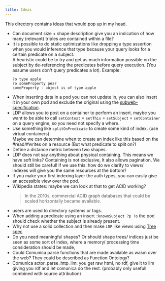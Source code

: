 ```yaml
---
title: Ideas
---
```


This directory contains ideas that would pop up in my head.

* Can document size + shape description give you an indication of how many (relevant) triples are contained within a file?
* It is possible to do static optimizations like dropping a type assertion when you would inference
  that type because your query looks for a certain predicate on a subject.\
  A heuristic could be to try and get as much information possible on the subject by de-referencing the predicates
  before query execution. (You assume users don't query predicates a lot). Example:
   ```
   ?o type apple
   ?o someProperty pear
   someProperty : object is of type apple
   ```
* When inserting data in a pod you can not update in, 
  you can also insert it in your own pod and exclude the original using the [subweb-specification](https://imec-publications.be/bitstream/handle/20.500.12860/38428/DS470_acc.pdf?sequence=1).
* LDP allows you to post on a container to perform an insert.
  maybe you want to be able to call `setContext` = `setThis` = `setSubject` = `setContainer` on a query engine,
  so you need not specify a where.
* Use something like `splitOnPredicate` to create some kind of index. (use virtual containers)\
  Maybe we can determine when to create an index like this based on the #read/#writes on a resource (But what predicate to split on?)
* Define a distance metric between two shapes.
* LDP does not say anything about physical containing. This means we have soft links? Containing is not exclusive, 
  It also allows pagination. We should still be careful!
  If we use this: how do we clarify to views/ indexes will give you the same resources at the bottom?
* If you make your first indexing layer the auth types, you can easily give an accessible view over the pod.
* Wikipedia states: maybe we can look at that to get ACID working?
   > In the 2010s, commercial ACID graph databases that could be scaled horizontally became available.
* users are used to directory systems or tags.
* When adding a predicate using an insert `:knownSubject ?p ?o` the pod should check whether the subject is already present.
* Why not use a solid collection and then make `LDP` like views using [Tree spec](https://treecg.github.io/specification/#overview)
* Do you need meaningful shapes?
  Or should shape trees/ indices just be seen as some sort of index, 
  where a memory/ processing time consideration should be made,
* Could Comunica parse functions that are made available as wasm over the web? They could be described as Function Ontology?
* Comunica actor_parse_http_llm: you get raw html, no rdf, give it to llm giving you rdf and let comunica do the rest. (probably only usefull combined with source attribution)
